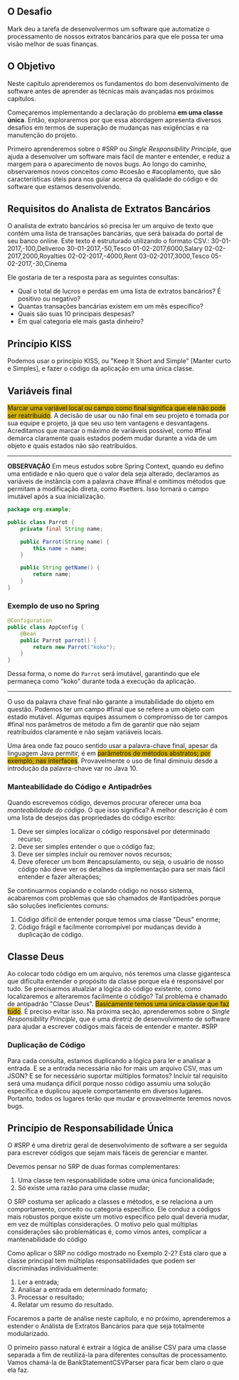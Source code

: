 ## O Desafio
Mark deu a tarefa de desenvolvermos um software que automatize o processamento de nossos extratos bancários para que ele possa ter uma visão melhor de suas finanças. 

## O Objetivo
Neste capítulo aprenderemos os fundamentos do bom desenvolvimento de software antes de aprender as técnicas mais avançadas nos próximos capítulos.

Começaremos implementando a declaração do problema **em uma classe única**. Então, exploraremos por que essa abordagem apresenta diversos desafios em termos de superação de mudanças nas exigências e na manutenção do projeto. 

Primeiro aprenderemos sobre o #SRP ou *Single Responsibility Principle*, que ajuda a desenvolver um software mais fácil de manter e entender, e reduz a margem para o aparecimento de novos bugs. Ao longo do caminho, observaremos novos conceitos como #coesão e #acoplamento, que são características úteis para nos guiar acerca da qualidade do código e do software que estamos desenvolvendo. 

## Requisitos do Analista de Extratos Bancários
O analista de extrato bancários só precisa ler um arquivo de texto que contém uma lista de transações bancárias, que será baixada do portal de seu banco online. Este texto é estruturado utilizando o formato CSV.:
30-01-2017,-100,Deliveroo
30-01-2017,-50,Tesco
01-02-2017,6000,Salary
02-02-2017,2000,Royalties
02-02-2017,-4000,Rent
03-02-2017,3000,Tesco
05-02-2017,-30,Cinema

Ele gostaria de ter a resposta para as seguintes consultas:
- Qual o total de lucros e perdas em uma lista de extratos bancários? É positivo ou negativo?
- Quantas transações bancárias existem em um mês específico?
- Quais são suas 10 principais despesas?
- Em qual categoria ele mais gasta dinheiro?

## Princípio KISS
Podemos usar o princípio KISS, ou "Keep It Short and Simple" [Manter curto e Simples], e fazer o código da aplicação em uma única classe. 

## Variáveis final
<span style="background:#d4b106">Marcar uma variável local ou campo como final significa que ele não pode ser reatribuído</span>. A decisão de usar ou não final em seu projeto é tomada por sua equipe e projeto, já que seu uso tem vantagens e desvantagens.  Acreditamos que marcar o máximo de variáveis possível, como #final demarca claramente quais estados podem mudar durante a vida de um objeto e quais estados não são reatribuídos.

---
**OBSERVAÇÃO**
Em meus estudos sobre Spring Context, quando eu defino uma entidade e não quero que o valor dela seja alterado, declaramos as variáveis de instância com a palavra chave #final e omitimos métodos que permitam a modificação direta, como #setters. Isso tornará o campo imutável após a sua inicialização. 
```java
package org.example;

public class Parrot {
    private final String name;

    public Parrot(String name) {
        this.name = name;
    }

    public String getName() {
        return name;
    }
}

```
### Exemplo de uso no Spring
```java
@Configuration
public class AppConfig {
    @Bean
    public Parrot parrot() {
        return new Parrot("koko");
    }
}

```
Dessa forma, o nome do `Parrot` será imutável, garantindo que ele permaneça como "koko" durante toda a execução da aplicação.

---
O uso da palavra chave final não garante a imutabilidade do objeto em questão. Podemos ter um campo #final que se refere a um objeto com estado mutável. Algumas equipes assumem o compromisso de ter campos #final nos parâmetros de método a fim de garantir que não sejam reatribuídos claramente e não sejam variáveis locais. 

Uma área onde faz pouco sentido usar a palavra-chave final, apesar da linguagem Java permitir, é em <span style="background:#d4b106">parâmetros de métodos abstratos; por exemplo, nas interfaces</span>. Provavelmente o uso de final diminuiu desde a introdução da palavra-chave var no Java 10. 

### Manteabilidade do Código e Antipadrões
Quando escrevemos código, devemos procurar oferecer uma boa *manteabilidade do código*. O que isso significa? A melhor descrição é com uma lista de desejos das propriedades do código escrito:
1. Deve ser simples localizar o código responsável por determinado recurso;
2. Deve ser simples entender o que o código faz;
3. Deve ser simples incluir ou remover novos recursos;
4. Deve oferecer um bom #encapsulamento, ou seja, o usuário de nosso código não deve ver os detalhes da implementação para ser mais fácil entender e fazer alterações;

Se continuarmos copiando e colando código no nosso sistema, acabaremos com problemas que são chamados de #antipadrões porque são soluções ineficientes comuns:
1. Código difícil de entender porque temos uma classe "Deus" enorme;
2. Código frágil e facilmente corrompível por mudanças devido à duplicação de código. 

## Classe Deus
Ao colocar todo código em um arquivo, nós teremos uma classe gigantesca que dificulta entender o propósito da classe porque ela é responsável por tudo. Se precisarmos atualziar a lógica do código existente, como localizaremos e alteraremos facilmente o código? Tal problema é chamado de antipadrão "Classe Deus". <span style="background:#d4b106">Basicamente temos uma única classe que faz tudo</span>. É preciso evitar isso. Na próxima seção, aprenderemos sobre o *Single Responsibility Principle*, que é uma diretriz de desenvolvimento de software para ajudar a escrever códigos mais fáceis de entender e manter. #SRP 

### Duplicação de Código
Para cada consulta, estamos duplicando a lógica para ler e analisar a entrada. E se a entrada necessária não for mais um arquivo CSV, mas um JSON? E se for necessário suportar múltiplos formatos? Incluir tal requisito será uma mudança difícil porque nosso código assumiu uma solução específica e duplicou aquele comportamento em diversos lugares. Portanto, todos os lugares terão que mudar e provavelmente teremos novos bugs. 

## Princípio de Responsabilidade Única
O #SRP é uma diretriz geral de desenvolvimento de software a ser seguida para escrever códigos que sejam mais fáceis de gerenciar e manter. 

Devemos pensar no SRP de duas formas complementares:
1. Uma classe tem responsabilidade sobre uma única funcionalidade;
2. Só existe uma razão para uma classe mudar;

O SRP costuma ser aplicado a classes e métodos, e se relaciona a um comportamento, conceito ou categoria específico. Ele conduz a códigos mais robustos porque existe um motivo específico pelo qual deveria mudar, em vez de múltiplas considerações. O motivo pelo qual múltiplas considerações são problemáticas é, como vimos antes, complicar a mantenabilidade do código

Como aplicar o SRP no código mostrado no Exemplo 2-2? Está claro que a classe principal tem múltiplas responsabilidades que podem ser discriminadas individualmente:
1. Ler a entrada;
2. Analisar a entrada em determinado formato;
3. Processar o resultado;
4. Relatar um resumo do resultado.

Focaremos a parte de análise neste capítulo, e no próximo, aprenderemos a estender o Análista de Extratos Bancários para que seja totalmente modularizado. 

O primeiro passo natural é extrair a lógica de análise CSV para uma classe separada a fim de reutilizá-la para diferentes consultas de processamento. Vamos chamá-la de BankStatementCSVParser para ficar bem claro o que ela faz.
